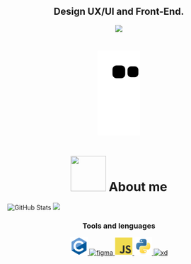 <h2 align="center">Design UX/UI and Front-End.</h2>
   
</p align="center">
<p align="center">
<img src="https://i.pinimg.com/originals/ea/4e/96/ea4e96954a64c32610efef61ae9f14e5.gif" />
</p align="center">
  
  
<h1 align="center">
<img src="https://raw.githubusercontent.com/aex03/aex03/output/github-contribution-grid-snake.svg">
</h1>
  
  <h1 align="center"> 
<img src="https://images-wixmp-ed30a86b8c4ca887773594c2.wixmp.com/f/ef611a56-fdbf-49ec-b63f-0e350a05c345/dc8tmd4-b82dd7d2-7dac-457f-b3d3-9df3e48da141.gif?token=eyJ0eXAiOiJKV1QiLCJhbGciOiJIUzI1NiJ9.eyJzdWIiOiJ1cm46YXBwOjdlMGQxODg5ODIyNjQzNzNhNWYwZDQxNWVhMGQyNmUwIiwiaXNzIjoidXJuOmFwcDo3ZTBkMTg4OTgyMjY0MzczYTVmMGQ0MTVlYTBkMjZlMCIsIm9iaiI6W1t7InBhdGgiOiJcL2ZcL2VmNjExYTU2LWZkYmYtNDllYy1iNjNmLTBlMzUwYTA1YzM0NVwvZGM4dG1kNC1iODJkZDdkMi03ZGFjLTQ1N2YtYjNkMy05ZGYzZTQ4ZGExNDEuZ2lmIn1dXSwiYXVkIjpbInVybjpzZXJ2aWNlOmZpbGUuZG93bmxvYWQiXX0._yPfl7bbMZteii_jYHecpg8kIBkkEnOurENdTRihsUU" width="80" height="80" />
About me </h1>

![GitHub Stats](https://github-readme-stats.vercel.app/api?username=cxzshx&theme=radical)
![](http://github-profile-summary-cards.vercel.app/api/cards/stats?username=CXZshx&theme=default)

 <h3 align="center">Tools and lenguages</h3>
<p align="center"> <a href="https://www.cprogramming.com/" target="_blank" rel="noreferrer"> <img src="https://raw.githubusercontent.com/devicons/devicon/master/icons/c/c-original.svg" alt="c" width="40" height="40"/> </a> <a href="https://www.figma.com/" target="_blank" rel="noreferrer"> <img src="https://www.vectorlogo.zone/logos/figma/figma-icon.svg" alt="figma" width="40" height="40"/> </a> <a href="https://developer.mozilla.org/en-US/docs/Web/JavaScript" target="_blank" rel="noreferrer"> <img src="https://raw.githubusercontent.com/devicons/devicon/master/icons/javascript/javascript-original.svg" alt="javascript" width="40" height="40"/> </a> <a href="https://www.python.org" target="_blank" rel="noreferrer"> <img src="https://raw.githubusercontent.com/devicons/devicon/master/icons/python/python-original.svg" alt="python" width="40" height="40"/> </a> <a href="https://www.adobe.com/products/xd.html" target="_blank" rel="noreferrer"> <img src="https://cdn.worldvectorlogo.com/logos/adobe-xd.svg" alt="xd" width="40" height="40"/> </a> </p>
